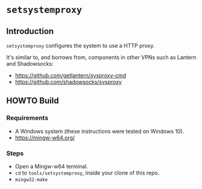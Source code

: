 # `setsystemproxy`

## Introduction

`setsystemproxy` configures the system to use a HTTP proxy.

It's similar to, and borrows from, components in other VPNs such as Lantern and Shadowsocks:
* https://github.com/getlantern/sysproxy-cmd
* https://github.com/shadowsocks/sysproxy

## HOWTO Build

### Requirements

* A Windows system (these instructions were tested on Windows 10).
* https://mingw-w64.org/

### Steps

* Open a Mingw-w64 terminal.
* `cd` to `tools/setsystemproxy`, inside your clone of this repo.
* `mingw32-make`
